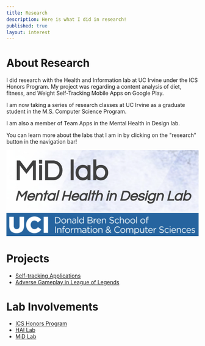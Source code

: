 ```yaml
---
title: Research
description: Here is what I did in research!
published: true
layout: interest
---
```


# About Research
I did research with the Health and Information lab at UC Irvine under the ICS Honors Program.
My project was regarding a content analysis of diet, fitness, and Weight Self-Tracking Mobile Apps
on Google Play.

I am now taking a series of research classes at UC Irvine as a graduate student in the M.S. 
Computer Science Program.

I am also a member of Team Apps in the Mental Health in Design lab.

You can learn more about the labs that I am in by clicking on the "research" button
in the navigation bar!

![alt-text](/img/researchMid.png "mid")
![alt-text](/img/researchDBH.png "dbh")

# Projects
- [Self-tracking Applications](/research/health/)
- [Adverse Gameplay in League of Legends](/research/league/)


# Lab Involvements
- [ICS Honors Program](https://honors.ics.uci.edu/)
- [HAI Lab](http://hai.ics.uci.edu/)
- [MiD Lab](http://mentalhealthindesign.com/)